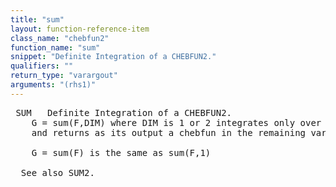 ```yaml
---
title: "sum"
layout: function-reference-item
class_name: "chebfun2"
function_name: "sum"
snippet: "Definite Integration of a CHEBFUN2."
qualifiers: ""
return_type: "varargout"
arguments: "(rhs1)"
---
```


<pre class="help-text"> SUM   Definite Integration of a CHEBFUN2.
    G = sum(F,DIM) where DIM is 1 or 2 integrates only over Y or X respectively,
    and returns as its output a chebfun in the remaining variable.
 
    G = sum(F) is the same as sum(F,1)
 
  See also SUM2. 
</pre>